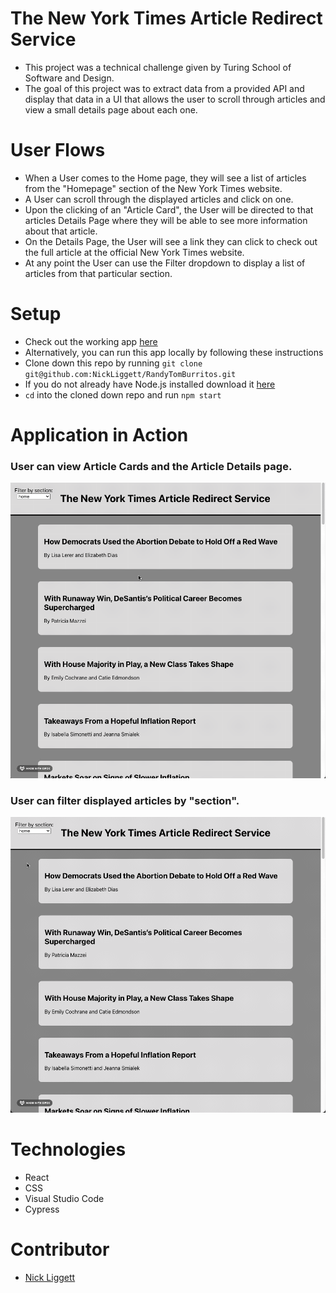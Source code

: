 # The New York Times Article Redirect Service
- This project was a technical challenge given by Turing School of Software and Design.
- The goal of this project was to extract data from a provided API and display that data in a UI that allows the user to scroll through articles and view a small details page about each one.

# User Flows
- When a User comes to the Home page, they will see a list of articles from the "Homepage" section of the New York Times website.
- A User can scroll through the displayed articles and click on one.
- Upon the clicking of an "Article Card", the User will be directed to that articles Details Page where they will be able to see more information about that article.
- On the Details Page, the User will see a link they can click to check out the full article at the official New York Times website.
- At any point the User can use the Filter dropdown to display a list of articles from that particular section.

# Setup
- Check out the working app [here](https://nickliggett.github.io/NewYorkTimes/)
- Alternatively, you can run this app locally by following these instructions
- Clone down this repo by running `git clone git@github.com:NickLiggett/RandyTomBurritos.git`
- If you do not already have Node.js installed download it [here](https://nodejs.org/en/download/)
- `cd` into the cloned down repo and run `npm start`

# Application in Action
### User can view Article Cards and the Article Details page.
![](https://github.com/NickLiggett/NewYorkTimes/blob/648719ad9895baf3f40efb8d5365df51e240b61f/GIFS/2022-11-10%2008.39.31.gif)


### User can filter displayed articles by "section".
![](https://github.com/NickLiggett/NewYorkTimes/blob/648719ad9895baf3f40efb8d5365df51e240b61f/GIFS/2022-11-10%2008.41.29.gif)

# Technologies
- React
- CSS
- Visual Studio Code
- Cypress

# Contributor
- [Nick Liggett](https://www.linkedin.com/in/nick-liggett/)
